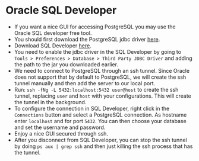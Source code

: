# Oracle SQL Developer
- If you want a nice GUI for accessing PostgreSQL you may use the Oracle SQL developer free tool.
- You should first download the PostgreSQL jdbc driver [here](https://jdbc.postgresql.org/download/postgresql-9.4.1208.jar).
- Download SQL Developer [here](http://www.oracle.com/technetwork/developer-tools/sql-developer/overview/index-097090.html).
- You need to enable the jdbc driver in the SQL Developer by going to `Tools > Preferences > Database > Third Party JDBC Driver` and adding the path to the jar you downloaded earlier.
- We need to connect to PostgreSQL through an ssh tunnel. Since Oracle does not support that by default to PostgreSQL, we will create the ssh tunnel manually and then add the server to our local port.
- Run: `ssh -fNg -L 5432:localhost:5432 user@host` to create the ssh tunnel, replacing `user` and `host` with your configurations. This will create the tunnel in the background.
- To configure the connection in SQL Developer, right click in the `Connections` button and select a PostgreSQL connection. As hostname enter `localhost` and for port `5432`. You can then choose your database and set the username and password.
- Enjoy a nice GUI secured through ssh.
- After you disconnect from SQL Developer, you can stop the ssh tunnel by doing `ps aux | grep ssh` and then just killing the ssh process that has the tunnel.